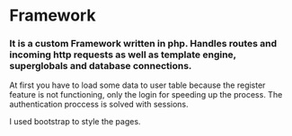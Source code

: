 # Framework

### It is a custom Framework written in php. Handles routes and incoming http requests as well as template engine, superglobals and database connections.

At first you have to load some data to user table because the register feature is not functioning, only the login for speeding up the process. The authentication proccess is solved with sessions.

I used bootstrap to style the pages.
